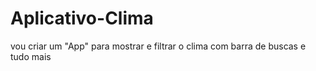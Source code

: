 # Aplicativo-Clima
vou criar um "App" para mostrar e filtrar o clima com barra de buscas e tudo mais
